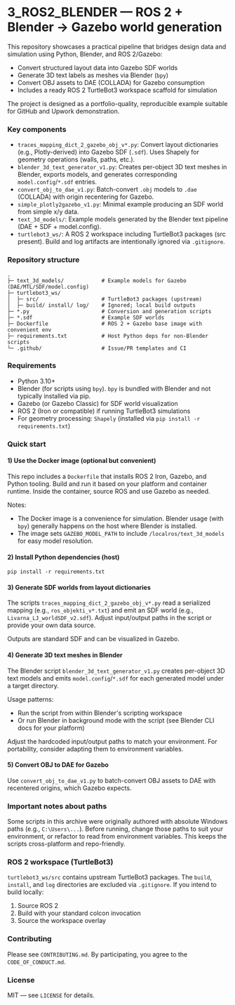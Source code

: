 # 3_ROS2_BLENDER — ROS 2 + Blender → Gazebo world generation

This repository showcases a practical pipeline that bridges design data and simulation using Python, Blender, and ROS 2/Gazebo:

- Convert structured layout data into Gazebo SDF worlds
- Generate 3D text labels as meshes via Blender (`bpy`)
- Convert OBJ assets to DAE (COLLADA) for Gazebo consumption
- Includes a ready ROS 2 TurtleBot3 workspace scaffold for simulation

The project is designed as a portfolio-quality, reproducible example suitable for GitHub and Upwork demonstration.

### Key components
- `traces_mapping_dict_2_gazebo_obj_v*.py`: Convert layout dictionaries (e.g., Plotly-derived) into Gazebo SDF (`.sdf`). Uses Shapely for geometry operations (walls, paths, etc.).
- `blender_3d_text_generator_v1.py`: Creates per-object 3D text meshes in Blender, exports models, and generates corresponding `model.config`/`*.sdf` entries.
- `convert_obj_to_dae_v1.py`: Batch-convert `.obj` models to `.dae` (COLLADA) with origin recentering for Gazebo.
- `simple_plotly2gazebo_v1.py`: Minimal example producing an SDF world from simple x/y data.
- `text_3d_models/`: Example models generated by the Blender text pipeline (DAE + SDF + model.config).
- `turtlebot3_ws/`: A ROS 2 workspace including TurtleBot3 packages (src present). Build and log artifacts are intentionally ignored via `.gitignore`.

### Repository structure
```
.
├─ text_3d_models/            # Example models for Gazebo (DAE/MTL/SDF/model.config)
├─ turtlebot3_ws/
│  ├─ src/                    # TurtleBot3 packages (upstream)
│  ├─ build/ install/ log/    # Ignored; local build outputs
├─ *.py                       # Conversion and generation scripts
├─ *.sdf                      # Example SDF worlds
├─ Dockerfile                 # ROS 2 + Gazebo base image with convenient env
├─ requirements.txt           # Host Python deps for non-Blender scripts
└─ .github/                   # Issue/PR templates and CI
```

### Requirements
- Python 3.10+
- Blender (for scripts using `bpy`). `bpy` is bundled with Blender and not typically installed via pip.
- Gazebo (or Gazebo Classic) for SDF world visualization
- ROS 2 (Iron or compatible) if running TurtleBot3 simulations
- For geometry processing: `Shapely` (installed via `pip install -r requirements.txt`)

### Quick start

#### 1) Use the Docker image (optional but convenient)
This repo includes a `Dockerfile` that installs ROS 2 Iron, Gazebo, and Python tooling. Build and run it based on your platform and container runtime. Inside the container, source ROS and use Gazebo as needed.

Notes:
- The Docker image is a convenience for simulation. Blender usage (with `bpy`) generally happens on the host where Blender is installed.
- The image sets `GAZEBO_MODEL_PATH` to include `/localros/text_3d_models` for easy model resolution.

#### 2) Install Python dependencies (host)
```
pip install -r requirements.txt
```

#### 3) Generate SDF worlds from layout dictionaries
The scripts `traces_mapping_dict_2_gazebo_obj_v*.py` read a serialized mapping (e.g., `ros_objekti_v*.txt`) and emit an SDF world (e.g., `Livarna_LJ_worldSDF_v2.sdf`). Adjust input/output paths in the script or provide your own data source.

Outputs are standard SDF and can be visualized in Gazebo.

#### 4) Generate 3D text meshes in Blender
The Blender script `blender_3d_text_generator_v1.py` creates per-object 3D text models and emits `model.config`/`*.sdf` for each generated model under a target directory.

Usage patterns:
- Run the script from within Blender's scripting workspace
- Or run Blender in background mode with the script (see Blender CLI docs for your platform)

Adjust the hardcoded input/output paths to match your environment. For portability, consider adapting them to environment variables.

#### 5) Convert OBJ to DAE for Gazebo
Use `convert_obj_to_dae_v1.py` to batch-convert OBJ assets to DAE with recentered origins, which Gazebo expects.

### Important notes about paths
Some scripts in this archive were originally authored with absolute Windows paths (e.g., `C:\Users\...`). Before running, change those paths to suit your environment, or refactor to read from environment variables. This keeps the scripts cross-platform and repo-friendly.

### ROS 2 workspace (TurtleBot3)
`turtlebot3_ws/src` contains upstream TurtleBot3 packages. The `build`, `install`, and `log` directories are excluded via `.gitignore`. If you intend to build locally:
1. Source ROS 2
2. Build with your standard colcon invocation
3. Source the workspace overlay

### Contributing
Please see `CONTRIBUTING.md`. By participating, you agree to the `CODE_OF_CONDUCT.md`.

### License
MIT — see `LICENSE` for details.


